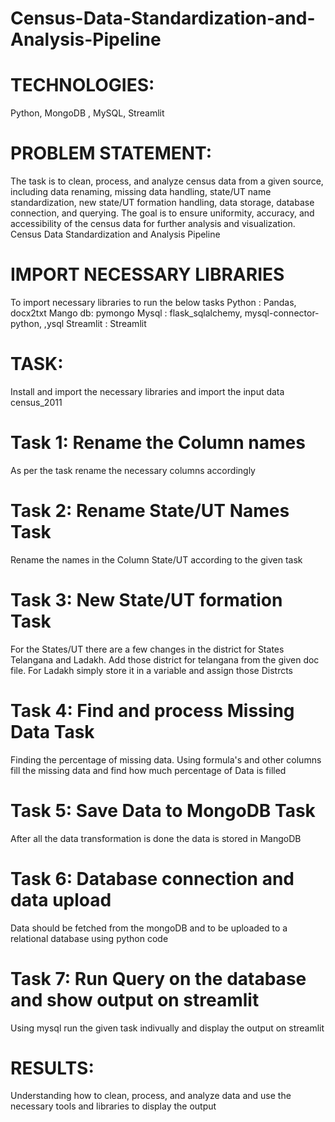 # Census-Data-Standardization-and-Analysis-Pipeline

# TECHNOLOGIES:
Python, MongoDB , MySQL, Streamlit

# PROBLEM STATEMENT:
The task is to clean, process, and analyze census data from a given source, including data renaming, missing data handling, state/UT name standardization, new state/UT formation handling, data storage, database connection, and querying. The goal is to ensure uniformity, accuracy, and accessibility of the census data for further analysis and visualization.
Census Data Standardization and Analysis Pipeline

# IMPORT NECESSARY LIBRARIES
To import necessary libraries to run the below tasks
Python : Pandas, docx2txt
Mango db: pymongo
Mysql : flask_sqlalchemy, mysql-connector-python, ,ysql
Streamlit : Streamlit

# TASK: 
Install and import the necessary libraries and import the input data census_2011

# Task 1: Rename the Column names 
As per the task rename the necessary columns accordingly

# Task 2: Rename State/UT Names Task 
Rename the names in the Column State/UT according to the given task

# Task 3: New State/UT formation Task 
For the States/UT there are a few changes in the district for States Telangana and Ladakh. Add those district for telangana from the given doc file. For Ladakh simply store it in a variable and assign those Distrcts

# Task 4: Find and process Missing Data Task 
Finding the percentage of missing data. Using formula's and other columns fill the missing data and find how much percentage of Data is filled

# Task 5: Save Data to MongoDB Task 
After all the data transformation is done the data is stored in MangoDB

# Task 6: Database connection and data upload 
Data should be fetched from the mongoDB and to be uploaded to a relational database using python code 

# Task 7: Run Query on the database and show output on streamlit
Using mysql run the given task indivually and display the output on streamlit

# RESULTS: 
Understanding how to clean, process, and analyze data and use the necessary tools and libraries to display the output

